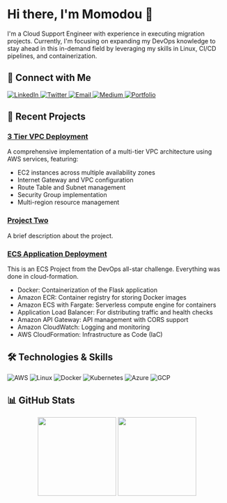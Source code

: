 # Hi there, I'm Momodou 👋

I'm a Cloud Support Engineer with experience in executing migration projects. Currently, I'm focusing on expanding my DevOps knowledge to stay ahead in this in-demand field by leveraging my skills in Linux, CI/CD pipelines, and containerization.

## 🔗 Connect with Me
<div align="left">
  <a href="https://www.linkedin.com/in/momodou-ceesay-788058193/">
    <img src="https://img.shields.io/badge/LinkedIn-0077B5?style=for-the-badge&logo=linkedin&logoColor=white" alt="LinkedIn"/>
  </a>
  <a href="https://x.com/modoulaminc/">
    <img src="https://img.shields.io/badge/Twitter-000000?style=for-the-badge&logo=x&logoColor=white" alt="Twitter"/>
  </a>
  <a href="mailto:ceesay.ml@outlook.com">
    <img src="https://img.shields.io/badge/Email-0078D4?style=for-the-badge&logo=microsoft-outlook&logoColor=white" alt="Email"/>
  </a>
  <a href="https://medium.com/@ceesay.ml">
    <img src="https://img.shields.io/badge/Medium-12100E?style=for-the-badge&logo=medium&logoColor=white" alt="Medium"/>
  </a>
  <a href="https://cmomodo.com/">
    <img src="https://img.shields.io/badge/Portfolio-4285F4?style=for-the-badge&logo=google-chrome&logoColor=white" alt="Portfolio"/>
  </a>
</div>

## 🚀 Recent Projects

### [3 Tier VPC Deployment](https://github.com/cmomodo/cloud_bootcamp27.git)
A comprehensive implementation of a multi-tier VPC architecture using AWS services, featuring:
- EC2 instances across multiple availability zones
- Internet Gateway and VPC configuration
- Route Table and Subnet management
- Security Group implementation
- Multi-region resource management

### [Project Two](https://github.com/yourusername/project-two)
A brief description about the project.

### [ECS Application Deployment](https://github.com/cmomodo/Schedule_service-day4-.git)
This is an ECS Project from the DevOps all-star challenge. Everything was done in cloud-formation. 
- Docker: Containerization of the Flask application
- Amazon ECR: Container registry for storing Docker images
- Amazon ECS with Fargate: Serverless compute engine for containers
- Application Load Balancer: For distributing traffic and health checks
- Amazon API Gateway: API management with CORS support
- Amazon CloudWatch: Logging and monitoring
- AWS CloudFormation: Infrastructure as Code (IaC)

## 🛠️ Technologies & Skills
![AWS](https://img.shields.io/badge/AWS-FF9900?style=for-the-badge&logo=amazonaws&logoColor=white)
![Linux](https://img.shields.io/badge/Linux-FCC624?style=for-the-badge&logo=linux&logoColor=black)
![Docker](https://img.shields.io/badge/Docker-2496ED?style=for-the-badge&logo=docker&logoColor=white)
![Kubernetes](https://img.shields.io/badge/Kubernetes-326CE5?style=for-the-badge&logo=kubernetes&logoColor=white)
![Azure](https://img.shields.io/badge/Azure-0089D6?style=for-the-badge&logo=microsoft-azure&logoColor=white)
![GCP](https://img.shields.io/badge/GCP-4285F4?style=for-the-badge&logo=google-cloud&logoColor=white)

## 📊 GitHub Stats
<div align="center">
  <img height="180em" src="https://github-readme-stats.vercel.app/api?username=cmomodo&show_icons=true&theme=dark&include_all_commits=true&count_private=true"/>
  <img height="180em" src="https://github-readme-stats.vercel.app/api/top-langs/?username=cmomodo&layout=compact&langs_count=7&theme=dark"/>
</div>
